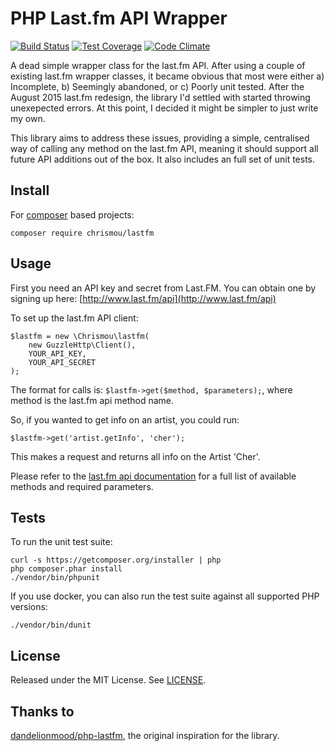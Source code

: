 # PHP Last.fm API Wrapper

[![Build Status](https://travis-ci.org/chrismou/php-lastfm-wrapper.svg?branch=master)](https://travis-ci.org/chrismou/php-lastfm-wrapper)
[![Test Coverage](https://codeclimate.com/github/chrismou/php-lastfm-wrapper/badges/coverage.svg)](https://codeclimate.com/github/chrismou/php-lastfm-wrapper/coverage)
[![Code Climate](https://codeclimate.com/github/chrismou/php-lastfm-wrapper/badges/gpa.svg)](https://codeclimate.com/github/chrismou/php-lastfm-wrapper)

A dead simple wrapper class for the last.fm API. After using a couple of existing last.fm wrapper classes, it became 
obvious that most were either a) Incomplete, b) Seemingly abandoned, or c) Poorly unit tested. After the August 2015 last.fm
redesign, the library I'd settled with started throwing unexepected errors. At this point, I decided it might be simpler 
to just write my own.

This library aims to address these issues, providing a simple, centralised way of calling any method on the last.fm API, 
meaning it should support all future API additions out of the box. It also includes an full set of unit tests.


## Install

For [composer](http://getcomposer.org) based projects:

```
composer require chrismou/lastfm
```

## Usage

First you need an API key and secret from Last.FM.  You can obtain one by signing up here: [http://www.last.fm/api](http://www.last.fm/api)

To set up the last.fm API client:

```
$lastfm = new \Chrismou\lastfm(
    new GuzzleHttp\Client(),
    YOUR_API_KEY,
    YOUR_API_SECRET
);
```

The format for calls is: `$lastfm->get($method, $parameters);`, where method is the last.fm api method name.

So, if you wanted to get info on an artist, you could run:

```
$lastfm->get('artist.getInfo', 'cher');
```

This makes a request and returns all info on the Artist 'Cher'.

Please refer to the [last.fm api documentation](http://www.last.fm/api) for a full list of available methods and required parameters.


## Tests

To run the unit test suite:

```
curl -s https://getcomposer.org/installer | php
php composer.phar install
./vendor/bin/phpunit
```

If you use docker, you can also run the test suite against all supported PHP versions:
```
./vendor/bin/dunit
```

## License

Released under the MIT License. See [LICENSE](LICENSE.md).

## Thanks to

[dandelionmood/php-lastfm](https://github.com/dandelionmood/php-lastfm), the original inspiration for the library.
